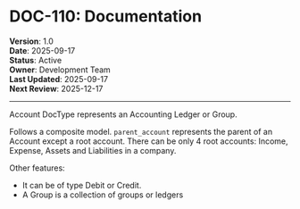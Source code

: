 # DOC-110: Documentation

**Version**: 1.0  
**Date**: 2025-09-17  
**Status**: Active  
**Owner**: Development Team  
**Last Updated**: 2025-09-17  
**Next Review**: 2025-12-17  

---

Account DocType represents an Accounting Ledger or Group.

Follows a composite model. `parent_account` represents the parent of an Account except a root
account. There can be only 4 root accounts: Income, Expense, Assets and Liabilities in a company.

Other features:

- It can be of type Debit or Credit.
- A Group is a collection of groups or ledgers
